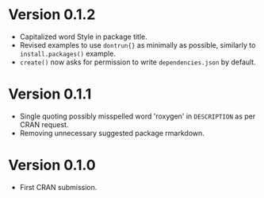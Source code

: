 # Version 0.1.2

* Capitalized word Style in package title.
* Revised examples to use `dontrun{}` as minimally as possible, similarly to `install.packages()` example.
* `create()` now asks for permission to write `dependencies.json` by default.

# Version 0.1.1

* Single quoting possibly misspelled word 'roxygen' in `DESCRIPTION` as per CRAN request.
* Removing unnecessary suggested package rmarkdown.

# Version 0.1.0

* First CRAN submission.
